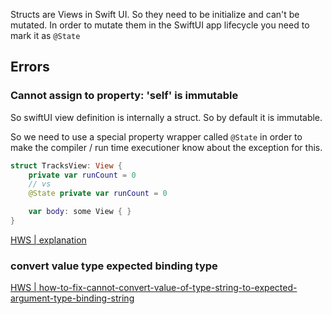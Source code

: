 
Structs are Views in Swift UI. So they need to be initialize and can't be mutated. In order to mutate them in the SwiftUI app lifecycle you need to mark it as `@State`


## Errors

###  Cannot assign to property: 'self' is immutable

So swiftUI view definition is internally a struct. So by default it is immutable.

So we need to use a special property wrapper called `@State` in order to make the compiler / run time executioner know about the exception for this.

```swift
struct TracksView: View {
	private var runCount = 0
	// vs
	@State private var runCount = 0

	var body: some View { }
}
```

[HWS | explanation](https://www.hackingwithswift.com/quick-start/swiftui/how-to-fix-cannot-assign-to-property-self-is-immutable)



### convert value type expected binding type

[HWS | how-to-fix-cannot-convert-value-of-type-string-to-expected-argument-type-binding-string](https://www.hackingwithswift.com/quick-start/swiftui/how-to-fix-cannot-convert-value-of-type-string-to-expected-argument-type-binding-string)



